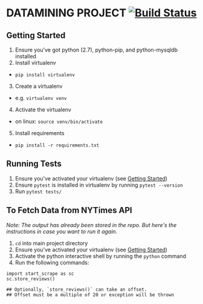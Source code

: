 # DATAMINING PROJECT [![Build Status](https://travis-ci.org/MattMcMurray/datamining_project.svg?branch=develop)](https://travis-ci.org/MattMcMurray/datamining_project)

## Getting Started
1. Ensure you've got python (2.7), python-pip, and python-mysqldb installed
2. Install virtualenv 
  - `pip install virtualenv`
3. Create a virtualenv
  - e.g. `virtualenv venv`
4. Activate the virtualenv
  - on linux: `source venv/bin/activate`
5. Install requirements
  - `pip install -r requirements.txt`

## Running Tests
1. Ensure you've activated your virtualenv (see [Getting Started](#Getting-Started))
2. Ensure `pytest` is installed in virtualenv by running `pytest --version`
3. Run `pytest tests/`

## To Fetch Data from NYTimes API
*Note: The output has already been stored in the repo. But here's the instructions in case you want to run it again.*

1. `cd` into main project directory
2. Ensure you've activated your virtualenv (see [Getting Started](#Getting-Started))
3. Activate the python interactive shell by running the `python` command
4. Run the following commands:
```
import start_scrape as sc
sc.store_reviews()

## Optionally, `store_reviews()` can take an offset. 
## Offset must be a multiple of 20 or exception will be thrown
```
